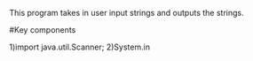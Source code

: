 
This program takes in user input strings and outputs the strings.

#Key components

1)import java.util.Scanner;
2)System.in